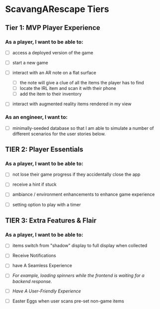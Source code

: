 # ScavangARescape Tiers

## Tier 1: MVP Player Experience

### As a player, I want to be able to:

- [ ] access a deployed version of the game
- [ ] start a new game
- [ ] interact with an AR note on a flat surface
  - [ ] the note will give a clue of all the items the player has to find
  - [ ] locate the IRL item and scan it with their phone
  - [ ] add the item to their inventory
- [ ] interact with augmented reality items rendered in my view


### As an engineer, I want to:

- [ ] minimally-seeded database so that I am able to simulate a number of different scenarios for the user stories below.


## TIER 2: Player Essentials

### As a player, I want to be able to:

- [ ] not lose their game progress if they accidentally close the app
- [ ] receive a hint if stuck
- [ ] ambiance / environment enhancements to enhance game experience
- [ ] setting option to play with a timer


## TIER 3: Extra Features & Flair

### As a player, I want to be able to:
- [ ] items switch from "shadow" display to full display when collected
- [ ] Receive Notifications
- [ ] have A Seamless Experience
- [ ] *For example, loading spinners while the frontend is waiting for a backend response.*
- [ ] *Have A User-Friendly Experience*
- [ ] Easter Eggs when user scans pre-set non-game items



